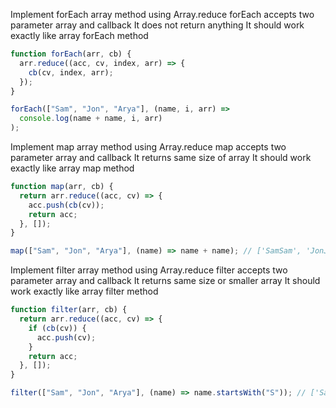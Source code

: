 Implement forEach array method using Array.reduce
forEach accepts two parameter array and callback
It does not return anything
It should work exactly like array forEach method

```js
function forEach(arr, cb) {
  arr.reduce((acc, cv, index, arr) => {
    cb(cv, index, arr);
  });
}

forEach(["Sam", "Jon", "Arya"], (name, i, arr) =>
  console.log(name + name, i, arr)
);
```

Implement map array method using Array.reduce
map accepts two parameter array and callback
It returns same size of array
It should work exactly like array map method

```js
function map(arr, cb) {
  return arr.reduce((acc, cv) => {
    acc.push(cb(cv));
    return acc;
  }, []);
}

map(["Sam", "Jon", "Arya"], (name) => name + name); // ['SamSam', 'JonJon', 'AryaArya']
```

Implement filter array method using Array.reduce
filter accepts two parameter array and callback
It returns same size or smaller array
It should work exactly like array filter method

```js
function filter(arr, cb) {
  return arr.reduce((acc, cv) => {
    if (cb(cv)) {
      acc.push(cv);
    }
    return acc;
  }, []);
}

filter(["Sam", "Jon", "Arya"], (name) => name.startsWith("S")); // ['Sam']
```
